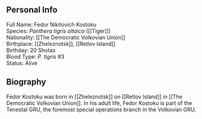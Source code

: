 ## Personal Info

Full Name: Fedor Nikitovich Kostoku  
Species: _Panthera tigris altaica_ ([[Tiger]])  
Nationality: [[The Democratic Volkovian Union]]  
Birthplace: [[Zheleznotsk]], [[Retlov Island]]  
Birthday: 20 Shotax  
Blood Type: _P. tigris_ #3  
Status: Alive  
## Biography

Fedor Kostoku was born in [[Zheleznotsk]] on [[Retlov Island]] in [[The Democratic Volkovian Union]]. In his adult life, Fedor Kostoku is part of the Tenestal GRU, the foremost special operations branch in the Volkovian GRU.


